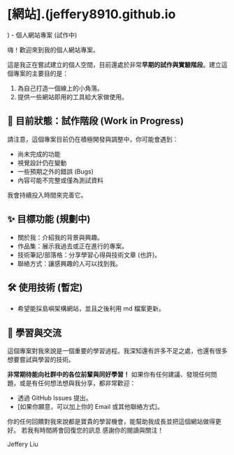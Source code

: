 # [網站].(jeffery8910.github.io
) - 個人網站專案 (試作中)

嗨！歡迎來到我的個人網站專案。

這是我正在嘗試建立的個人空間，目前還處於非常**早期的試作與實驗階段**。建立這個專案的主要目的是：

1.  為自己打造一個線上的小角落。
2.  提供一些網站即用的工具給大家做使用。

## 🚧 目前狀態：試作階段 (Work in Progress)

請注意，這個專案目前仍在積極開發與調整中，你可能會遇到：

*   尚未完成的功能
*   視覺設計仍在變動
*   一些預期之外的錯誤 (Bugs)
*   內容可能不完整或僅為測試資料

我會持續投入時間來完善它。

## ✨ 目標功能 (規劃中)

*   關於我：介紹我的背景與興趣。
*   作品集：展示我過去或正在進行的專案。
*   技術筆記/部落格：分享學習心得與技術文章 (也許)。
*   聯絡方式：讓感興趣的人可以找到我。

## 🛠️ 使用技術 (暫定)

* 希望能採島嶼架構網站，並且之後利用 md 檔案更新。

## 🌱 學習與交流

這個專案對我來說是一個重要的學習過程。我深知還有許多不足之處，也還有很多想要嘗試與學習的技術。

**非常期待能向社群中的各位前輩與同好學習！** 如果你有任何建議、發現任何問題，或是有任何想法想與我分享，都非常歡迎：

*   透過 GitHub Issues 提出。
*   [如果你願意，可以加上你的 Email 或其他聯絡方式]。

你的任何回饋對我來說都是寶貴的學習機會，能幫助我成長並把這個網站做得更好。
若我有時間將會回復您的訊息
感謝你的閱讀與關注！

Jeffery Liu
